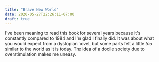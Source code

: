```yaml
---
title: "Brave New World"
date: 2020-05-27T22:26:11-07:00
draft: true
---
```


I've been meaning to read this book for several years because it's constantly compared to 1984 and I'm glad I finally did. It was about what you would expect from a dystopian novel, but some parts felt a little _too_ similar to the world as it is today. The idea of a docile society due to overstimulation makes me uneasy.
